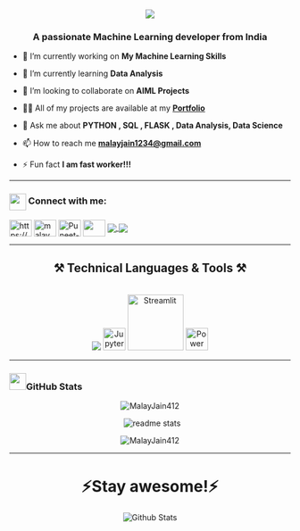 <div style="background-image: url('https://images.app.goo.gl/6q9r66taeY7zaHSu9'); background-size: cover; background-position: center; background-repeat: no-repeat; min-height: 100vh;">
  <h1 align="center">
      <a href = "https://avatars.githubusercontent.com/u/155063571?s=96&v=4">
        <img src="https://readme-typing-svg.herokuapp.com/?font=Righteous&size=35&center=true&vCenter=true&width=500&height=70&duration=4000&lines=Hi+There!+👋;+I'm+Malay+Jain!;" />
      </a>
  </h1>
  <h3 align="center">A passionate Machine Learning developer from India</h3>
  <img align ="Right" src="git.gif" alt="">
  <!-- <p align="left"> <img src="https://komarev.com/ghpvc/?username=puneet426&label=Profile%20views&color=ff47b2&style=plastic" alt="puneet426" /> </p>

  <!--<p align="left"> <a href="https://www.linkedin.com/in/malay-jain-mldev/" target="blank"><img src="https://img.shields.io/twitter/follow/puneet626?logo=twitter&style=for-the-badge" alt="Malay Jain" /></a> </p> -->


  - 🔭 I’m currently working on **My Machine Learning Skills**

  - 🌱 I’m currently learning **Data Analysis**

  - 👯 I’m looking to collaborate on **AIML Projects**

  - 👨‍💻 All of my projects are available at my <a href="https://malayjain412.github.io/Portfolio/" target="_blank">**Portfolio**
  </a>

  - 💬 Ask me about **PYTHON , SQL , FLASK , Data Analysis, Data Science**

  - 📫 How to reach me **malayjain1234@gmail.com**

  - ⚡ Fun fact **I am fast worker!!!**
  <hr>


  <h3 align="left"><img align="center"  src = "https://github-production-user-asset-6210df.s3.amazonaws.com/63473496/269534972-6c2a1b4f-2aeb-4ffd-8a31-47a41810dc55.gif" width = "30px">  Connect with me:</h3>
  <p align="left">
  <!-- <a href="https://x.com/Puneet626" target="blank"><img align="center" src="https://raw.githubusercontent.com/rahuldkjain/github-profile-readme-generator/master/src/images/icons/Social/twitter.svg" alt="@puneettiwa44653" height="30" width="40" /></a> -->
  <a href="https://www.linkedin.com/in/malay-jain-mldev/" target="blank"><img align="center" src="https://raw.githubusercontent.com/rahuldkjain/github-profile-readme-generator/master/src/images/icons/Social/linked-in-alt.svg" alt="https://www.linkedin.com/feed/?trk=homepage-basic_sign-in-submit" height="30" width="40" /></a>
  <a href="https://www.instagram.com/malay_jain9/" target="blank"><img align="center" src="https://raw.githubusercontent.com/rahuldkjain/github-profile-readme-generator/master/src/images/icons/Social/instagram.svg" alt="malay_jain9
  " height="30" width="40" /></a>
      <a href="https://www.facebook.com/malay.jain.106" target="blank"><img align="center" src="https://raw.githubusercontent.com/rahuldkjain/github-profile-readme-generator/master/src/images/icons/Social/facebook.svg" alt="Puneet-Tiwari" height="30" width="40" /></a>
  <!-- <a href="https://discord.com/channels/1153750210187628544/1153750210846130198" target="blank"><img align="center" src="https://raw.githubusercontent.com/rahuldkjain/github-profile-readme-generator/master/src/images/icons/Social/discord.svg" alt="https://discord.com/channels/1153750210187628544/1153750210846130198" height="30" width="40" /></a> -->
  <a href="https://www.geeksforgeeks.org/user/malayjafuo9/" target="blank"><img align="center" src="https://media.geeksforgeeks.org/gfg-gg-logo.svg" height="30" width="40" /></a>
    <!-- <a href="https://www.youtube.com/channel/UCucRpb3m8eLswl0SDFqHpHw" target="blank"><img align="center" src="https://raw.githubusercontent.com/rahuldkjain/github-profile-readme-generator/master/src/images/icons/Social/youtube.svg" alt="Puneet-Tiwari" height="30" width="40" /></a> -->
  <a href="malayjain1234@gmail.com">
      <img align="center" src="https://img.shields.io/badge/Gmail-333333?style=for-the-badge&logo=gmail&logoColor=red" />
    </a>
  <a href="https://malayjain412.github.io/Portfolio/" target="_blank">
      <img  align="center" src="https://img.shields.io/badge/Portfolio-FF5722?style=for-the-badge&logo=todoist&logoColor=white" target="_blank" /> </a>    
  <hr>
  <h2 align="center" align-item="center">
      ⚒️ Technical Languages & Tools ⚒️
  </h2>
  <br/>
  <div align="center">
      <!-- <img src="https://skillicons.dev/icons?i=html,css,javascript,react,vscode,github,figma,tailwind,git,cpp,vercel,netlify" />
      <img src="https://skillicons.dev/icons?i=nodejs,python,express,mongodb,c,nextjs,mysql," /><br> -->
      <img src="https://skillicons.dev/icons?i=python,cpp,c,mysql,flask,tensorflow,aws,vscode" />
      <img src="https://upload.wikimedia.org/wikipedia/commons/3/38/Jupyter_logo.svg" alt="Jupyter" width="40px" />
      <img src="https://streamlit.io/images/brand/streamlit-logo-secondary-colormark-darktext.svg" alt="Streamlit" width="100px" />
      <img src="https://upload.wikimedia.org/wikipedia/commons/c/cf/New_Power_BI_Logo.svg" alt="Power BI" width="40px" /><br>
  </div>

  <hr>
  <h3 align="left"><img src = "https://github-production-user-asset-6210df.s3.amazonaws.com/73993775/283932715-9307f2e9-03b3-4b2f-afc4-17f425b4a8ab.gif" width = "30px">GitHub Stats</h3>
  <p align="center"><img align="center" src="https://github-readme-stats.vercel.app/api/top-langs?username=MalayJain412&show_icons=true&theme=highcontrast&locale=en&layout=compact" alt="MalayJain412" /></p>

  <p align="center">&nbsp; <img src="https://github-readme-stats-salesp07.vercel.app/api?username=MalayJain412&count_private=true&show_icons=true&theme=highcontrast&rank_icon=github&border_radius=10" alt="readme stats" /></p>

  <p align="center"><img align="center" src="https://github-readme-streak-stats.herokuapp.com/?user=MalayJain412&theme=highcontrast" alt="MalayJain412" /></p>
  <hr>
  <!-- <h3> GSSOC'2024 Badges 🪶</h3> -->

  <!-- <div style='display:flex; align-items:center; gap: 10px;' align='center'><a href="https://gssoc.girlscript.tech/leaderboard"> -->
  <!-- <img src="https://raw.githubusercontent.com/GSSoC24/Postman-Challenge/main/docs/assets/Postman%20White.png" width="100px" height="100px" />
    <img src="https://raw.githubusercontent.com/GSSoC24/Postman-Challenge/main/docs/assets/1.png" width="100px" height="100px" />
    <img src="https://raw.githubusercontent.com/GSSoC24/Postman-Challenge/main/docs/assets/2.png" width="100px" height="100px" />
    <img src="https://raw.githubusercontent.com/GSSoC24/Postman-Challenge/main/docs/assets/3.png" width="100px" height="100px" />
    <img src="https://raw.githubusercontent.com/GSSoC24/Postman-Challenge/main/docs/assets/4.png" width="100px" height="100px" />
    <img src="https://raw.githubusercontent.com/GSSoC24/Postman-Challenge/main/docs/assets/5.png" width="100px" height="100px" />
    
    </a>
  </div> -->

  <!-- <hr>
  <div align="center">
        <h2>🐍 My Contributions 🐍</h2>
        <br>
        <img alt="snake eating my contributions" src="https://raw.githubusercontent.com/MalayJain412/MalayJain412/output/github-contribution-grid-snake.svg" />
  <hr> -->

  <!-- <p align="center">
    <b>Thank you for visiting my profile! If you appreciate my work, consider buying me a coffee or tea. 😊</b>
  </p>

  <p align="center">
    <a href="https://buymeacoffee.com/tiwaripunea" target="_blank">
      <img src="https://cdn.buymeacoffee.com/buttons/v2/default-red.png" alt="Buy Me A Coffee" width="150"/>
    </a>
  </p> -->

  <h1 align='center'>⚡️Stay awesome!⚡️</h1>

  <p align="center">
        <img src="https://raw.githubusercontent.com/mayhemantt/mayhemantt/Update/svg/Bottom.svg" alt="Github Stats" />
  </p>
</div>